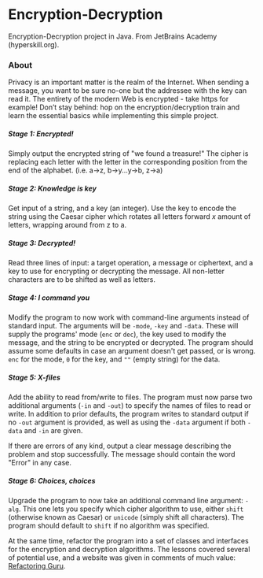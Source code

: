 # Encryption-Decryption
Encryption-Decryption project in Java. From JetBrains Academy (hyperskill.org).

### About
Privacy is an important matter is the realm of the Internet. When sending a message, you want to be sure no-one but
the addressee with the key can read it. The entirety of the modern Web is encrypted - take https for example! Don’t stay
behind: hop on the encryption/decryption train and learn the essential basics while implementing this simple project.

##### Stage 1: Encrypted!
Simply output the encrypted string of "we found a treasure!" The cipher is replacing each letter with the letter in the
corresponding position from the end of the alphabet. (i.e. a->z, b->y...y->b, z->a)

##### Stage 2: Knowledge is key
Get input of a string, and a key (an integer). Use the key to encode the string using the Caesar cipher which rotates all
letters forward _x_ amount of letters, wrapping around from z to a.

##### Stage 3: Decrypted!
Read three lines of input: a target operation, a message or ciphertext, and a key to use for encrypting or decrypting the 
message. All non-letter characters are to be shifted as well as letters.

##### Stage 4: I command you
Modify the program to now work with command-line arguments instead of standard input. The arguments will be `-mode`,
`-key` and `-data`. These will supply the programs' mode (`enc` or `dec`), the key used to modify the message, and the
string to be encrypted or decrypted. The program should assume some defaults in case an argument doesn't get passed, or
is wrong. `enc` for the mode, `0` for the key, and `""` (empty string) for the data.

##### Stage 5: X-files
Add the ability to read from/write to files. The program must now parse two additional arguments (`-in` and `-out`) to
specify the names of files to read or write. In addition to prior defaults, the program writes to standard output if
no `-out` argument is provided, as well as using the `-data` argument if both `-data` and `-in` are given.

If there are errors of any kind, output a clear message describing the problem and stop successfully. The message should
contain the word "Error" in any case.

##### Stage 6: Choices, choices
Upgrade the program to now take an additional command line argument: `-alg`. This one lets you specify which cipher
algorithm to use, either `shift` (otherwise known as Caesar) or `unicode` (simply shift all characters). The program
should default to `shift` if no algorithm was specified.

At the same time, refactor the program into a set of classes and interfaces for the encryption and decryption algorithms.
The lessons covered several of potential use, and a website was given in comments of much value: 
[Refactoring Guru](https://refactoring.guru).